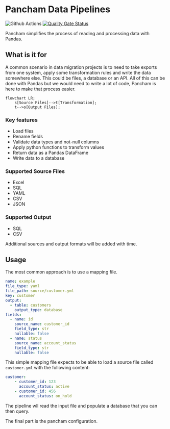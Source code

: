 # Pancham Data Pipelines

![Github Actions](https://github.com/loqui-tech/pancham/actions/workflows/build.yml/badge.svg)
[![Quality Gate Status](https://sonarcloud.io/api/project_badges/measure?project=Loqui-Tech_pancham&metric=alert_status)](https://sonarcloud.io/summary/new_code?id=Loqui-Tech_pancham)

Pancham simplifies the process of reading and processing data with Pandas. 

## What is it for

A common scenario in data migration projects is to need to take exports from one system, apply some transformation rules and write the data somewhere else. This could be files, a database or an API. All of this can be done with Pandas but we would need to write a lot of code, Pancham is here to make that process easier.

```mermaid
flowchart LR;
    s[Source Files]-->t[Transformation];
    t-->o[Output Files];
```
### Key features

- Load files
- Rename fields
- Validate data types and not-null columns
- Apply python functions to transform values
- Return data as a Pandas DataFrame
- Write data to a database

### Supported Source Files

- Excel
- SQL
- YAML
- CSV
- JSON

### Supported Output

- SQL
- CSV

Additional sources and output formats will be added with time.

## Usage

The most common approach is to use a mapping file.

```yaml
name: example
file_type: yaml
file_path: source/customer.yml
key: customer
output:
  - table: customers
    output_type: database
fields:
  - name: id
    source_name: customer_id
    field_type: str
    nullable: false
  - name: status
    source_name: account_status
    field_type: str
    nullable: false
```

This simple mapping file expects to be able to load a source file called `customer.yml` with the following content:

```yaml
customer:
    - customer_id: 123
      account_status: active
    - customer_id: 456
      account_status: on_hold
```

The pipeline wll read the input file and populate a database that you can then query.

The final part is the pancham configuration.

